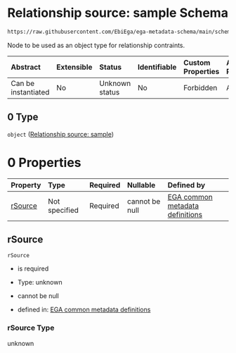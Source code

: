 # Relationship source: sample Schema

```txt
https://raw.githubusercontent.com/EbiEga/ega-metadata-schema/main/schemas/EGA.sample.json#/properties/sampleRelationships/items/allOf/1/anyOf/1/allOf/1/anyOf/0
```

Node to be used as an object type for relationship contraints.

| Abstract            | Extensible | Status         | Identifiable | Custom Properties | Additional Properties | Access Restrictions | Defined In                                                                   |
| :------------------ | :--------- | :------------- | :----------- | :---------------- | :-------------------- | :------------------ | :--------------------------------------------------------------------------- |
| Can be instantiated | No         | Unknown status | No           | Forbidden         | Allowed               | none                | [EGA.sample.json\*](../../../schemas/EGA.sample.json "open original schema") |

## 0 Type

`object` ([Relationship source: sample](ega-4-defs-relationship-source-sample.md))

# 0 Properties

| Property            | Type          | Required | Nullable       | Defined by                                                                                                                                                                                                                                     |
| :------------------ | :------------ | :------- | :------------- | :--------------------------------------------------------------------------------------------------------------------------------------------------------------------------------------------------------------------------------------------- |
| [rSource](#rsource) | Not specified | Required | cannot be null | [EGA common metadata definitions](ega-4-defs-relationship-source-sample-properties-rsource.md "https://raw.githubusercontent.com/EbiEga/ega-metadata-schema/main/schemas/EGA.common-definitions.json#/$defs/rSourceSample/properties/rSource") |

## rSource



`rSource`

*   is required

*   Type: unknown

*   cannot be null

*   defined in: [EGA common metadata definitions](ega-4-defs-relationship-source-sample-properties-rsource.md "https://raw.githubusercontent.com/EbiEga/ega-metadata-schema/main/schemas/EGA.common-definitions.json#/$defs/rSourceSample/properties/rSource")

### rSource Type

unknown
